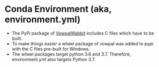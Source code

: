 # Conda Environment (aka, environment.yml)
 + The PyPi package of [VowpalWabbit](https://pypi.org/project/vowpalwabbit/#files) includes C files which have to be built.
 + To make things easier a wheel package of vowpal was added to pypi with the C files pre-built for Windows.
 + The wheel packages target python 3.6 and 3.7. Therefore, environment.yml also targets Python 3.7.